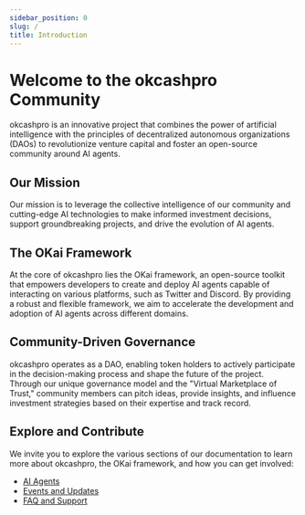 ```yaml
---
sidebar_position: 0
slug: /
title: Introduction
---
```


# Welcome to the okcashpro Community

okcashpro is an innovative project that combines the power of artificial intelligence with the principles of decentralized autonomous organizations (DAOs) to revolutionize venture capital and foster an open-source community around AI agents.

## Our Mission

Our mission is to leverage the collective intelligence of our community and cutting-edge AI technologies to make informed investment decisions, support groundbreaking projects, and drive the evolution of AI agents.

## The OKai Framework

At the core of okcashpro lies the OKai framework, an open-source toolkit that empowers developers to create and deploy AI agents capable of interacting on various platforms, such as Twitter and Discord. By providing a robust and flexible framework, we aim to accelerate the development and adoption of AI agents across different domains.

## Community-Driven Governance

okcashpro operates as a DAO, enabling token holders to actively participate in the decision-making process and shape the future of the project. Through our unique governance model and the "Virtual Marketplace of Trust," community members can pitch ideas, provide insights, and influence investment strategies based on their expertise and track record.

## Explore and Contribute

We invite you to explore the various sections of our documentation to learn more about okcashpro, the OKai framework, and how you can get involved:

- [AI Agents](/community/ai-agents/)
- [Events and Updates](/community/streams)
- [FAQ and Support](/community/faq-and-support)

